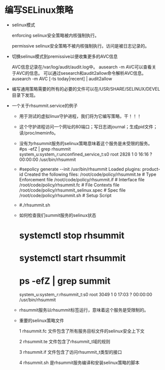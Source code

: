 编写SELinux策略
=============

- selinux模式

  enforcing
  selinux安全策略被内核强制执行。

  permissive
  selinux安全策略不被内核强制执行。访问是被日志记录的。

- 切换selinux模式到premissive以便收集更多的AVC信息

  AVC信息记录在/var/log/audit/audit.log中。
  ausearch -m AVC可以查看关于AVC的信息。
  可以通过sesearch和audit2allow命令解析AVC信息。
  ausearch -m AVC [-ts today|recent] | audit2allow

- 编写通用策略需要的所有的必要的文件可以在/USR/SHARE/SELINUX/DEVEL目录下发现。

- 一个关于rhsummit.service的例子

  * 用于测试的虚拟linux守护进程，我们将为它编写策略，干！！！

  * 这个守护进程访问一个网址的80端口；写日志进journal；生成pid文件；读/proc/meminfo。

  * 没有为rhsummit服务的selinux策略意味着这个服务是未受限的服务。
    #ps -efZ | grep rhsummit
    system_u:system_r:unconfined_service_t:s0 root 2828 1 0 16:16 ? 00:00:00 /usr/bin/rhsummit

  * #sepolicy generate --init /usr/bin/rhsummit
    Loaded plugins: product-id
    Created the following files:
    /root/code/policy/rhsummit.te # Type Enforcement file
    /root/code/policy/rhsummit.if # Interface file
    /root/code/policy/rhsummit.fc # File Contexts file
    /root/code/policy/rhsummit_selinux.spec # Spec file
    /root/code/policy/rhsummit.sh # Setup Script

  * #./rhsummit.sh

  * 如何检查我们summit服务的selinux状态
    # systemctl stop rhsummit
    # systemctl start rhsummit
    # ps -efZ | grep summit
    system_u:system_r:rhsummit_t:s0 root 3049 1 0 17:03 ? 00:00:00 /usr/bin/rhsummit

  * rhsummit服务以rhsummit标签运行，意味着这个服务是受限制的。

  * 重要的selinux策略文件

    1 rhsummit.fc 文件包含了所有服务目标文件的selinux安全上下文

    2 rhsummit.te 文件包含了rhsummit_t域的规则

    3 rhsummit.if 文件包含了访问rhsummit_t类型的接口

    4 rhsummit.sh 是rhsummit服务编译和安装selinux策略的脚本
  